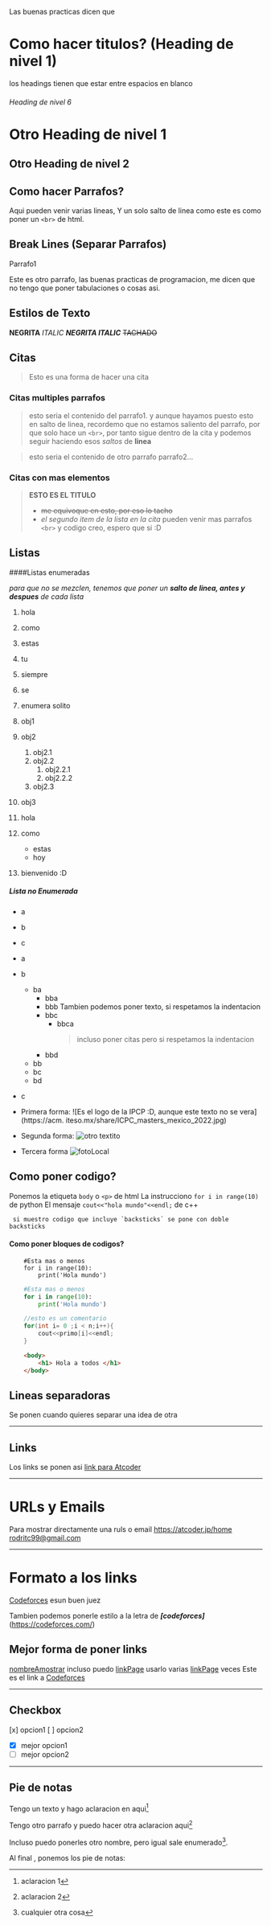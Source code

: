 Las buenas practicas dicen que

# Como hacer titulos? (Heading de nivel 1)

los headings tienen que estar entre espacios en blanco

###### Heading de nivel 6

Otro Heading de nivel 1
=======================

Otro Heading de nivel 2
-----------------------


## Como hacer Parrafos?

Aqui pueden venir varias lineas, Y un solo salto de linea como este
es como poner un `<br>` de html.

## Break Lines (Separar Parrafos)

Parrafo1

Este es otro parrafo, las buenas practicas de programacion, me dicen que no tengo que poner tabulaciones o cosas asi.

## Estilos de Texto

**NEGRITA**
*ITALIC*
***NEGRITA ITALIC***
~~TACHADO~~

## Citas

> Esto es una forma de hacer una cita

### Citas multiples parrafos

> esto seria el contenido del parrafo1.
y aunque hayamos puesto esto en salto de linea, recordemo que no estamos saliento del parrafo, por que solo hace un `<br>`, por tanto sigue dentro de la cita
y podemos seguir
haciendo
esos *saltos* de **linea**

> esto seria el contenido de otro parrafo parrafo2...

### Citas con mas elementos

> **ESTO ES EL TITULO**
> * ~~me equivoque en esto, por eso lo tacho~~
> * *el segundo item de la lista en la cita*
> pueden venir mas parrafos 
> `<br>` y codigo creo, espero que si :D

## Listas

####Listas enumeradas

*para que no se mezclen, tenemos que poner un **salto de linea, antes y despues** de cada lista*

1. hola
2. como
3. estas
4. tu


1. siempre
1. se
1. enumera solito


1. obj1
2. obj2
	1. obj2.1
	2. obj2.2
		1. obj2.2.1
		2. obj2.2.2
	3. obj2.3
3. obj3


1. hola
2. como
	- estas
	- hoy
3. bienvenido :D


##### Lista no Enumerada

- a
- b
- c


- a
- b
	- ba
		- bba
		- bbb
			Tambien podemos poner texto, si respetamos la indentacion
		- bbc
			- bbca
				> incluso poner citas
				> pero si respetamos la indentacion 
		- bbd
	- bb
	- bc
	- bd
- c

- Primera forma:
    ![Es el logo de la IPCP :D, aunque este texto no se vera](https://acm.
iteso.mx/share/ICPC_masters_mexico_2022.jpg)
- Segunda forma:
    ![otro textito][loguitoicpc]

- Tercera forma
    ![fotoLocal](/../..direccion)

[loguitoicpc]:https://acm.iteso.mx/share/ICPC_masters_mexico_2022.jpg


## Como poner codigo?

Ponemos la etiqueta `body` o `<p>` de html
La instrucciono `for i in range(10)` de python
El mensaje `cout<<"hola mundo"<<endl;` de c++

`` si muestro codigo que incluye `backsticks` se pone con doble backsticks``

#### Como poner bloques de codigos?

```
	#Esta mas o menos
	for i in range(10):
		print('Hola mundo')
```

```python
	#Esta mas o menos
	for i in range(10):
		print('Hola mundo')
```

```c++
	//esto es un comentario
	for(int i= 0 ;i < n;i++){
		cout<<primo[i]<<endl;
	}
```


```html
	<body>
		<h1> Hola a todos </h1>
	</body>
```

## Lineas separadoras

Se ponen cuando quieres separar una idea de otra

---

## Links

Los links se ponen asi [link para Atcoder](https://atcoder.jp/home)

---

# URLs y Emails

Para mostrar directamente una ruls o email
<https://atcoder.jp/home>
<rodritc99@gmail.com>

---

# Formato a los links

[Codeforces](https://codeforces.com/) esun buen juez

Tambien podemos ponerle estilo a la letra de ***[codeforces]***(https://codeforces.com/)

## Mejor forma de poner links

[nombreAmostrar][linkPage] incluso puedo [linkPage] usarlo varias [linkPage] veces
Este es el link a [Codeforces][linkcodeforces]

[linkPage]:url
[linkcodeforces]:https://codeforces.com

---

## Checkbox

[x] opcion1
[ ] opcion2

- [x] mejor opcion1
- [ ] mejor opcion2

---

## Pie de notas

Tengo un texto y hago aclaracion en aqui[^1]

Tengo otro parrafo y puedo hacer otra aclaracion aqui[^2]

Incluso puedo ponerles otro nombre, pero igual sale enumerado[^otro_nombre].

Al final , ponemos los pie de notas:
[^1]: aclaracion 1
[^2]: aclaracion 2
[^otro_nombre]: cualquier otra cosa


